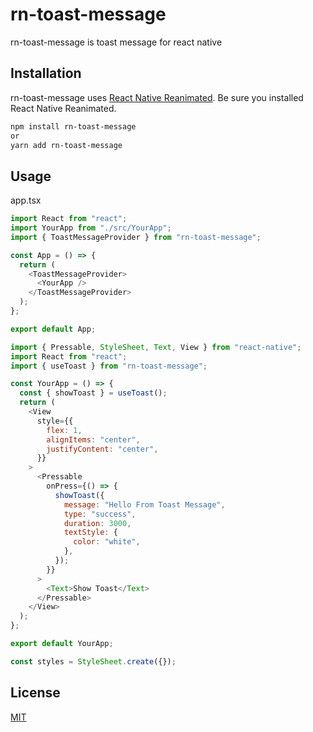 <!-- @format -->

# rn-toast-message

rn-toast-message is toast message for react native

## Installation

rn-toast-message uses [React Native Reanimated](https://docs.swmansion.com/react-native-reanimated/docs/fundamentals/installation). Be sure you installed React Native Reanimated.

```bash
npm install rn-toast-message
or
yarn add rn-toast-message
```

## Usage

app.tsx

```javascript
import React from "react";
import YourApp from "./src/YourApp";
import { ToastMessageProvider } from "rn-toast-message";

const App = () => {
  return (
    <ToastMessageProvider>
      <YourApp />
    </ToastMessageProvider>
  );
};

export default App;
```

```javascript
import { Pressable, StyleSheet, Text, View } from "react-native";
import React from "react";
import { useToast } from "rn-toast-message";

const YourApp = () => {
  const { showToast } = useToast();
  return (
    <View
      style={{
        flex: 1,
        alignItems: "center",
        justifyContent: "center",
      }}
    >
      <Pressable
        onPress={() => {
          showToast({
            message: "Hello From Toast Message",
            type: "success",
            duration: 3000,
            textStyle: {
              color: "white",
            },
          });
        }}
      >
        <Text>Show Toast</Text>
      </Pressable>
    </View>
  );
};

export default YourApp;

const styles = StyleSheet.create({});
```

## License

[MIT](https://choosealicense.com/licenses/mit/)
